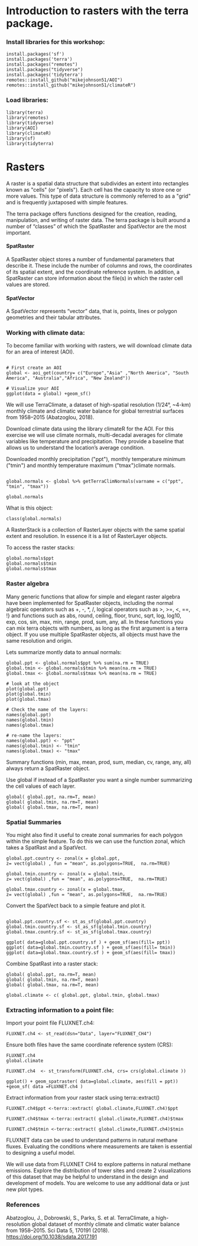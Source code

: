 # Introduction to rasters with the terra package.

### Install libraries for this workshop:
```{r, include=T}
install.packages('sf')
install.packages('terra')
install.packages("remotes")
install.packages("tidyverse")
install.packages('tidyterra')
remotes::install_github("mikejohnson51/AOI")
remotes::install_github("mikejohnson51/climateR")
```
### Load libraries:

```{r, include=T}
library(terra)
library(remotes)
library(tidyverse)
library(AOI)
library(climateR)
library(sf)
library(tidyterra)
```
# Rasters
A raster is a spatial data structure that subdivides an extent into rectangles known as "cells" (or "pixels"). Each cell has the capacity to store one or more values. This type of data structure is commonly referred to as a "grid" and is frequently juxtaposed with simple features.

The terra package offers functions designed for the creation, reading, manipulation, and writing of raster data. The terra package is built around a number of “classes” of which the SpatRaster and SpatVector are the most important.

#### SpatRaster
A SpatRaster object stores a number of fundamental parameters that describe it. These include the number of columns and rows, the coordinates of its spatial extent, and the coordinate reference system. In addition, a SpatRaster can store information about the file(s) in which the raster cell values are stored.

#### SpatVector
A SpatVector represents “vector” data, that is, points, lines or polygon geometries and their tabular attributes.

### Working with climate data:

To become familiar with working with rasters, we will download climate data for an area of interest (AOI). 
```{r, include=T}

# First create an AOI
global <- aoi_get(country= c("Europe","Asia" ,"North America", "South America", "Australia","Africa", "New Zealand"))

# Visualize your AOI
ggplot(data = global) +geom_sf()
```
We will use TerraClimate, a dataset of high-spatial resolution (1/24°, ~4-km) monthly climate and climatic water balance for global terrestrial surfaces from 1958–2015 (Abatzoglou, 2018).

Download climate data using the library climateR for the AOI. For this exercise we will use climate normals, multi-decadal averages for climate variables like temperature and precipitation. They provide a baseline that allows us to understand the location’s average condition.

Downloaded monthly precipitation ("ppt"), monthly temperature minimum ("tmin") and monthly temperature maximum ("tmax")climate normals.

```{r, include=T}

global.normals <- global %>% getTerraClimNormals(varname = c("ppt", "tmin", "tmax"))

global.normals
```
What is this object:
```{r, include=T}
class(global.normals)
```

A RasterStack is a collection of RasterLayer objects with the same spatial extent and resolution. In essence it is a list of RasterLayer objects.

To access the raster stacks:
```{r, include=T}
global.normals$ppt
global.normals$tmin
global.normals$tmax
```
### Raster algebra
Many generic functions that allow for simple and elegant raster algebra have been implemented for SpatRaster objects, including the normal algebraic operators such as +, -, *, /, logical operators such as >, >=, <, ==, !} and functions such as abs, round, ceiling, floor, trunc, sqrt, log, log10, exp, cos, sin, max, min, range, prod, sum, any, all. In these functions you can mix terra objects with numbers, as long as the first argument is a terra object. If you use multiple SpatRaster objects, all objects must have the same resolution and origin. 

Lets summarize montly data to annual normals: 

```{r, include=T}
global.ppt <- global.normals$ppt %>% sum(na.rm = TRUE)
global.tmin <- global.normals$tmin %>% mean(na.rm = TRUE)
global.tmax <- global.normals$tmax %>% mean(na.rm = TRUE)

# look at the object
plot(global.ppt)
plot(global.tmin)
plot(global.tmax)

# Check the name of the layers:
names(global.ppt)
names(global.tmin)
names(global.tmax)

# re-name the layers:
names(global.ppt) <- "ppt"
names(global.tmin) <- "tmin"
names(global.tmax) <- "tmax"

```
Summary functions (min, max, mean, prod, sum, median, cv, range, any, all) always return a SpatRaster object.

Use global if instead of a SpatRaster you want a single number summarizing the cell values of each layer.

```{r, include=T}
global( global.ppt, na.rm=T, mean)
global( global.tmin, na.rm=T, mean)
global( global.tmax, na.rm=T, mean)
```

### Spatial Summaries

You might also find it useful to create zonal summaries for each polygon within the simple feature. To do this we can use the function zonal, which takes a SpatRast and a SpatVect.

```{r, include=T}
global.ppt.country <- zonal(x = global.ppt, 
z= vect(global) , fun = "mean", as.polygons=TRUE,  na.rm=TRUE)

global.tmin.country <- zonal(x = global.tmin, 
z= vect(global) ,fun = "mean", as.polygons=TRUE,  na.rm=TRUE)

global.tmax.country <- zonal(x = global.tmax, 
z= vect(global) ,fun = "mean", as.polygons=TRUE,  na.rm=TRUE)

```
Convert the SpatVect back to a simple feature and plot it.

```{r, include=T}

global.ppt.country.sf <- st_as_sf(global.ppt.country)   
global.tmin.country.sf <- st_as_sf(global.tmin.country)  
global.tmax.country.sf <- st_as_sf(global.tmax.country)  

ggplot( data=global.ppt.country.sf ) + geom_sf(aes(fill= ppt))
ggplot( data=global.tmin.country.sf ) + geom_sf(aes(fill= tmin))
ggplot( data=global.tmax.country.sf ) + geom_sf(aes(fill= tmax))
```
Combine SpatRast into a raster stack:
```{r, include=T}
global( global.ppt, na.rm=T, mean)
global( global.tmin, na.rm=T, mean)
global( global.tmax, na.rm=T, mean)

global.climate <- c( global.ppt, global.tmin, global.tmax)
```
### Extracting information to a point file:

Import your point file FLUXNET.ch4:

```{r, include=T}
FLUXNET.ch4 <- st_read(dsn="Data", layer="FLUXNET_CH4")
```
Ensure both files have the same coordinate reference system (CRS):
```{r, include=T}
FLUXNET.ch4 
global.climate 

FLUXNET.ch4  <- st_transform(FLUXNET.ch4, crs= crs(global.climate ))

ggplot() + geom_spatraster( data=global.climate, aes(fill = ppt)) +geom_sf( data =FLUXNET.ch4 )
```
Extract information from your raster stack using terra::extract()

```{r, include=T}
FLUXNET.ch4$ppt <-terra::extract( global.climate,FLUXNET.ch4)$ppt

FLUXNET.ch4$tmax <-terra::extract( global.climate,FLUXNET.ch4)$tmax

FLUXNET.ch4$tmin <-terra::extract( global.climate,FLUXNET.ch4)$tmin 
```
FLUXNET data can be used to understand patterns in natural methane fluxes. Evaluating the conditions where measurements are taken is essential to designing a useful model. 

We will use data from FLUXNET CH4 to explore patterns in natural methane emissions. Explore the distribution of tower sites and create 2 visualizations of this dataset that may be helpful to understand in the design and development of models. You are welcome to use any additional data or just new plot types.

### References

Abatzoglou, J., Dobrowski, S., Parks, S. et al. TerraClimate, a high-resolution global dataset of monthly climate and climatic water balance from 1958–2015. Sci Data 5, 170191 (2018). https://doi.org/10.1038/sdata.2017.191
